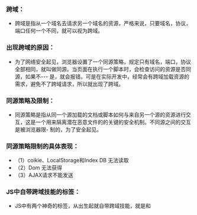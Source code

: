 ### 跨域：
 - 跨域是指从一个域名去请求另一个域名的资源，严格来说，只要域名，协议，端口任何一个不同，就可以视为跨域。          
### 出现跨域的原因：
  - 为了网络安全起见，浏览器设置了一个同源策略，规定只有域名，端口，协议全部相同，就叫做同源。当页面在执行一个脚本时，会检查访问的资源是否同源，如果不--- 是，就会报错。可是在实际开发中，经常会有跨域加载资源的需求，避免不了跨域请求，所以就出现了跨域。

### 同源策略及限制：
  - 同源策略是指从同一个源加载的文档或脚本如何与来自另一个源的资源进行交互，这是一个用来隔离潜在恶意文件的的关键的安全机制。不同源之间的交互是被浏览器限- 制的，为了安全起见。

### 同源策略限制的具体表现：
- （1）coikie、LocalStorage和Index DB 无法读取
- （2）Dom 无法获得
- （3）AJAX请求不能发送

### JS中自带跨域技能的标签：
  - JS中有两个神奇的标签，从出生起就自带跨域技能，就是<img/>和<script><script/>这两个标签。
  说起能跨域的标签，就要提一提常用的跨域方法。

### 常用的跨域方法：
 -  1、JSONP -- 原理就是利用了script标签，在标签外套了一层壳，利用标签特性达到跨域加载资源的效果。
  JSONP由两部分组成，回调函数和数据
  - 优点：
   - （1）兼容性好，在多古老的浏览器都能运行。
   - （2）能直接访问响应文本，支持在浏览器与服务器之间双向通信。
 -  缺点：
   - （1）只支持GET请求，不支持POST请求；
   - （2）不够安全。因为JSONP是从其他域中加载代码执行，如果其他域不安全，可能会在响应中带有恶意代码。
   - （3）不容易确认请求是否失败。
 -  2、CORS -- 跨站资源共享，它是跨域的官方解决方案，升级版的JSONP。原理是使用自定义的HTTP头部让浏览器与服务器进行沟通，从而决定请求或响应是应该成功还是失败。请求和响应都不包含cookie信息。
    CORS需要浏览器和后院同时支持，浏览器会自动进行CORS通信，实现CORS通信的关键是后端，只要后端实现了CORS，就实现了跨域，服务端设置Access-Control-Allow-Origin 就可以开启CORS，该属性表示哪些域名可以访问资源，如果设置通配符则表示所有网站都可以访问资源。
  - 3、webSockets -- 不受同源策略影响。原理是因为它不使用HTTP协议，而使用一种自定义的协议，专门为快速传输小数据设计。
 -  4、Nginx -- 代理跨域。反向代理跨域。
